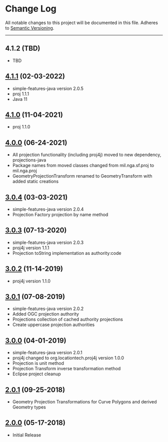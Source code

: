 # Change Log
All notable changes to this project will be documented in this file.
Adheres to [Semantic Versioning](http://semver.org/).

---

## 4.1.2 (TBD)

* TBD

## [4.1.1](https://github.com/ngageoint/simple-features-proj-java/releases/tag/4.1.1) (02-03-2022)

* simple-features-java version 2.0.5
* proj 1.1.1
* Java 11

## [4.1.0](https://github.com/ngageoint/simple-features-proj-java/releases/tag/4.1.0) (11-04-2021)

* proj 1.1.0

## [4.0.0](https://github.com/ngageoint/simple-features-proj-java/releases/tag/4.0.0) (06-24-2021)

* All projection functionality (including proj4j) moved to new dependency, projections-java
* Package names from moved classes changed from mil.nga.sf.proj to mil.nga.proj
* GeometryProjectionTransform renamed to GeometryTransform with added static creations

## [3.0.4](https://github.com/ngageoint/simple-features-proj-java/releases/tag/3.0.4) (03-03-2021)

* simple-features-java version 2.0.4
* Projection Factory projection by name method

## [3.0.3](https://github.com/ngageoint/simple-features-proj-java/releases/tag/3.0.3) (07-13-2020)

* simple-features-java version 2.0.3
* proj4j version 1.1.1
* Projection toString implementation as authority:code

## [3.0.2](https://github.com/ngageoint/simple-features-proj-java/releases/tag/3.0.2) (11-14-2019)

* proj4j version 1.1.0

## [3.0.1](https://github.com/ngageoint/simple-features-proj-java/releases/tag/3.0.1) (07-08-2019)

* simple-features-java version 2.0.2
* Added OGC projection authority
* Projections collection of cached authority projections
* Create uppercase projection authorities

## [3.0.0](https://github.com/ngageoint/simple-features-proj-java/releases/tag/3.0.0) (04-01-2019)

* simple-features-java version 2.0.1
* proj4j changed to org.locationtech.proj4j version 1.0.0
* Projection is unit method
* Projection Transform inverse transformation method
* Eclipse project cleanup

## [2.0.1](https://github.com/ngageoint/simple-features-proj-java/releases/tag/2.0.1) (09-25-2018)

* Geometry Projection Transformations for Curve Polygons and derived Geometry types

## [2.0.0](https://github.com/ngageoint/simple-features-proj-java/releases/tag/2.0.0) (05-17-2018)

* Initial Release
